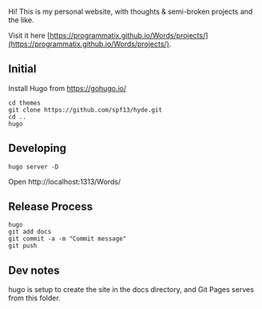 Hi!  This is my personal website, with thoughts & semi-broken projects and the like.

Visit it here [https://programmatix.github.io/Words/projects/](https://programmatix.github.io/Words/projects/).

## Initial
Install Hugo from https://gohugo.io/
```
cd themes
git clone https://github.com/spf13/hyde.git
cd ..
hugo
```

## Developing
```
hugo server -D
```

Open http://localhost:1313/Words/

## Release Process
```
hugo
git add docs
git commit -a -m "Commit message"
git push
```

## Dev notes
hugo is setup to create the site in the docs directory, and Git Pages serves from this folder.
